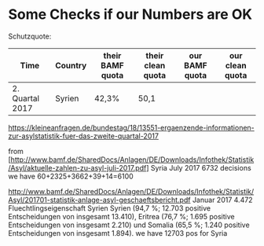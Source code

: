 # Some Checks if our Numbers are OK

Schutzquote:

| Time | Country |  their BAMF quota | their clean quota | our BAMF quota | our clean quota |
| --- | --- | --- | --- | --- | --- | 
| 2. Quartal 2017 | Syrien | 42,3%  | 50,1 |




https://kleineanfragen.de/bundestag/18/13551-ergaenzende-informationen-zur-asylstatistik-fuer-das-zweite-quartal-2017


from [http://www.bamf.de/SharedDocs/Anlagen/DE/Downloads/Infothek/Statistik/Asyl/aktuelle-zahlen-zu-asyl-juli-2017.pdf]
Syria July 2017 6732 decisions
we have 60+2325+3662+39+14=6100


http://www.bamf.de/SharedDocs/Anlagen/DE/Downloads/Infothek/Statistik/Asyl/201701-statistik-anlage-asyl-geschaeftsbericht.pdf
Januar 2017 4.472 Fluechtlingseigenschaft Syrien 
Syrien (94,7 %; 12.703 positive Entscheidungen von insgesamt 13.410), Eritrea (76,7 %; 1.695 positive Entscheidungen von insgesamt 2.210) und Somalia (65,5 %; 1.240 positive Entscheidungen von insgesamt 1.894).
we have 12703 pos for Syria

